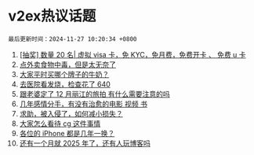 # v2ex热议话题

`最后更新时间：2024-11-27 10:20:34 +0800`

1. [[抽奖] 数量 20 名| 虚拟 visa 卡，免 KYC，免月费，免费开卡 、 免费 u 卡](https://www.v2ex.com/t/1092810)
1. [点外卖食物中毒，但是太无奈了](https://www.v2ex.com/t/1092725)
1. [大家平时买哪个牌子的牛奶？](https://www.v2ex.com/t/1092805)
1. [去医院看发烧，检查花了 640](https://www.v2ex.com/t/1092795)
1. [跟老婆定了 12 月丽江的旅拍 有什么需要注意的吗](https://www.v2ex.com/t/1092660)
1. [几年感情分手，有没有治愈的电影 视频 书](https://www.v2ex.com/t/1092747)
1. [求助，被入侵了，如何减小损失？](https://www.v2ex.com/t/1092714)
1. [大家怎么看待 cg 这件事情](https://www.v2ex.com/t/1092953)
1. [各位的 iPhone 都是几年一换？](https://www.v2ex.com/t/1092852)
1. [还有一个月就 2025 年了，还有人玩博客吗](https://www.v2ex.com/t/1092673)

